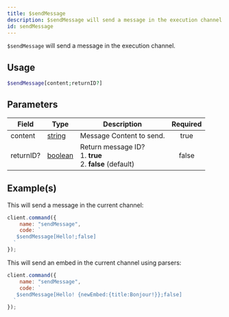 ```yaml
---
title: $sendMessage
description: $sendMessage will send a message in the execution channel.
id: sendMessage
---
```


`$sendMessage` will send a message in the execution channel.

## Usage

```php
$sendMessage[content;returnID?]
```

## Parameters

| Field     | Type                                                                                                | Description                                                         | Required |
| --------- | --------------------------------------------------------------------------------------------------- | ------------------------------------------------------------------- | :------: |
| content   | [string](https://developer.mozilla.org/en-US/docs/Web/JavaScript/Reference/Global_Objects/String)   | Message Content to send.                                            |   true   |
| returnID? | [boolean](https://developer.mozilla.org/en-US/docs/Web/JavaScript/Reference/Global_Objects/Boolean) | Return message ID? <br /> 1. **true** <br /> 2. **false** (default) |  false   |

## Example(s)

This will send a message in the current channel:

```javascript
client.command({
    name: "sendMessage",
    code: `
   $sendMessage[Hello!;false]  
  `
});
```

This will send an embed in the current channel using parsers:

```javascript
client.command({
    name: "sendMessage",
    code: `
   $sendMessage[Hello! {newEmbed:{title:Bonjour!}};false]  
  `
});
```
